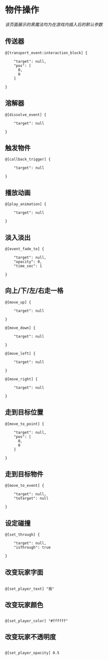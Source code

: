 # 物件操作

*该页面展示的黑魔法均为在游戏内插入后的默认参数*

## 传送器
```
@[transport_event:interaction_block] {
  
    "target": null,
    "pos": [
      0,
      0
    ]
  
}
```

## 溶解器
```
@[dissolve_event] {
  
    "target": null
  
}
```

## 触发物件
```
@[callback_trigger] {
  
    "target": null
  
}
```

## 播放动画
```
@[play_animation] {
  
    "target": null
  
}
```

## 淡入淡出
```
@[event_fade_to] {
  
    "target": null,
    "opacity": 0,
    "time_sec": 1
  
}
```

## 向上/下/左/右走一格
```
@[move_up] {
  
    "target": null
  
}
```

```
@[move_down] {
  
    "target": null
  
}
```

```
@[move_left] {
  
    "target": null
  
}
```

```
@[move_right] {
  
    "target": null
  
}
```

## 走到目标位置
```
@[move_to_point] {
  
    "target": null,
    "pos": [
      0,
      0
    ]
  
}
```

## 走到目标物件
```
@[move_to_event] {
  
    "target": null,
    "toTarget": null
  
}
```

## 设定碰撞
```
@[set_through] {
  
    "target": null,
    "isThrough": true
  
}
```

## 改变玩家字面
```

@[set_player_text] "我"

```

## 改变玩家颜色
```

@[set_player_color] "#ffffff"

```

## 改变玩家不透明度
```

@[set_player_opacity] 0.5

```